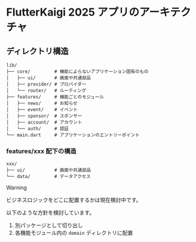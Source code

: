 # FlutterKaigi 2025 アプリのアーキテクチャ

## ディレクトリ構造

```shell
lib/
├── core/         # 機能によらないアプリケーション固有のもの
│   ├── ui/       # 画面や共通部品
│   ├── provider/ # プロバイダー
│   └── router/   # ルーティング
├── features/     # 機能ごとのモジュール
│   ├── news/     # お知らせ
│   ├── event/    # イベント
│   ├── sponsor/  # スポンサー
│   ├── account/  # アカウント
│   └── auth/     # 認証
└── main.dart     # アプリケーションのエントリーポイント
```

### features/xxx 配下の構造

```shell
xxx/
├── ui/           # 画面や共通部品
└── data/         # データアクセス
```

> [!WARNING]
> ビジネスロジックをどこに配置するかは現在検討中です。
>
> 以下のような方針を検討しています。
>
> 1. 別パッケージとして切り出し
> 2. 各機能モジュール内の `domain` ディレクトリに配置
